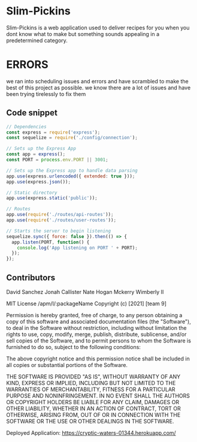 # Slim-Pickins

Slim-Pickins is a web application used to deliver recipes for you when you dont know what to make but something sounds appealing in a predetermined category.

# ERRORS
we ran into scheduling issues and errors and have scrambled to make the best of this project as possible. we know there are a lot of issues and have been trying tirelessly to fix them



## Code snippet 

```javascript
// Dependencies
const express = require('express');
const sequelize = require('./config/connection');

// Sets up the Express App
const app = express();
const PORT = process.env.PORT || 3001;

// Sets up the Express app to handle data parsing
app.use(express.urlencoded({ extended: true }));
app.use(express.json());

// Static directory
app.use(express.static('public'));

// Routes
app.use(require('./routes/api-routes'));
app.use(require('./routes/user-routes'));

// Starts the server to begin listening
sequelize.sync({ force: false }).then(() => {
  app.listen(PORT, function() {
    console.log('App listening on PORT ' + PORT);
  });
});

```

## Contributors
David Sanchez
Jonah Callister
Nate Hogan
Mckerry Wimberly II



MIT License
/apm/l/:packageName
Copyright (c) [2021] [team 9]

Permission is hereby granted, free of charge, to any person obtaining a copy
of this software and associated documentation files (the "Software"), to deal
in the Software without restriction, including without limitation the rights
to use, copy, modify, merge, publish, distribute, sublicense, and/or sell
copies of the Software, and to permit persons to whom the Software is
furnished to do so, subject to the following conditions:

The above copyright notice and this permission notice shall be included in all
copies or substantial portions of the Software.

THE SOFTWARE IS PROVIDED "AS IS", WITHOUT WARRANTY OF ANY KIND, EXPRESS OR
IMPLIED, INCLUDING BUT NOT LIMITED TO THE WARRANTIES OF MERCHANTABILITY,
FITNESS FOR A PARTICULAR PURPOSE AND NONINFRINGEMENT. IN NO EVENT SHALL THE
AUTHORS OR COPYRIGHT HOLDERS BE LIABLE FOR ANY CLAIM, DAMAGES OR OTHER
LIABILITY, WHETHER IN AN ACTION OF CONTRACT, TORT OR OTHERWISE, ARISING FROM,
OUT OF OR IN CONNECTION WITH THE SOFTWARE OR THE USE OR OTHER DEALINGS IN THE
SOFTWARE.

Deployed Application: https://cryptic-waters-01344.herokuapp.com/
